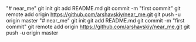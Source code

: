 "# near_me"  git init git add README.md git commit -m "first commit" git remote add origin https://github.com/arshavskiy/near_me.git git push -u origin master
"# near_me"  git init git add README.md git commit -m "first commit" git remote add origin https://github.com/arshavskiy/near_me.git git push -u origin master
